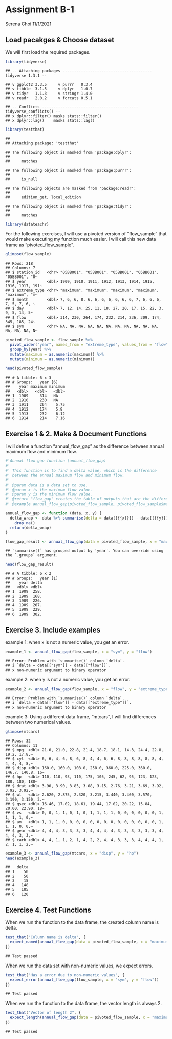Assignment B-1
================
Serena Choi
11/1/2021

## Load pacakges & Choose dataset

We will first load the required packages.

``` r
library(tidyverse)
```

    ## -- Attaching packages --------------------------------------- tidyverse 1.3.1 --

    ## v ggplot2 3.3.5     v purrr   0.3.4
    ## v tibble  3.1.5     v dplyr   1.0.7
    ## v tidyr   1.1.3     v stringr 1.4.0
    ## v readr   2.0.2     v forcats 0.5.1

    ## -- Conflicts ------------------------------------------ tidyverse_conflicts() --
    ## x dplyr::filter() masks stats::filter()
    ## x dplyr::lag()    masks stats::lag()

``` r
library(testthat)
```

    ## 
    ## Attaching package: 'testthat'

    ## The following object is masked from 'package:dplyr':
    ## 
    ##     matches

    ## The following object is masked from 'package:purrr':
    ## 
    ##     is_null

    ## The following objects are masked from 'package:readr':
    ## 
    ##     edition_get, local_edition

    ## The following object is masked from 'package:tidyr':
    ## 
    ##     matches

``` r
library(datateachr)
```

For the following exercises, I will use a pivoted version of
“flow\_sample” that would make executing my function much easier. I will
call this new data frame as “pivoted\_flow\_sample”.

``` r
glimpse(flow_sample)
```

    ## Rows: 218
    ## Columns: 7
    ## $ station_id   <chr> "05BB001", "05BB001", "05BB001", "05BB001", "05BB001", "0~
    ## $ year         <dbl> 1909, 1910, 1911, 1912, 1913, 1914, 1915, 1916, 1917, 191~
    ## $ extreme_type <chr> "maximum", "maximum", "maximum", "maximum", "maximum", "m~
    ## $ month        <dbl> 7, 6, 6, 8, 6, 6, 6, 6, 6, 6, 6, 7, 6, 6, 6, 7, 5, 7, 6, ~
    ## $ day          <dbl> 7, 12, 14, 25, 11, 18, 27, 20, 17, 15, 22, 3, 9, 5, 14, 5~
    ## $ flow         <dbl> 314, 230, 264, 174, 232, 214, 236, 309, 174, 345, 185, 24~
    ## $ sym          <chr> NA, NA, NA, NA, NA, NA, NA, NA, NA, NA, NA, NA, NA, NA, N~

``` r
pivoted_flow_sample <- flow_sample %>%
  pivot_wider("year", names_from = "extreme_type", values_from = "flow") %>%
  group_by(year) %>%
  mutate(maximum = as.numeric(maximum)) %>%
  mutate(minimum = as.numeric(minimum)) 

head(pivoted_flow_sample)
```

    ## # A tibble: 6 x 3
    ## # Groups:   year [6]
    ##    year maximum minimum
    ##   <dbl>   <dbl>   <dbl>
    ## 1  1909     314   NA   
    ## 2  1910     230   NA   
    ## 3  1911     264    5.75
    ## 4  1912     174    5.8 
    ## 5  1913     232    6.12
    ## 6  1914     214    7.16

## Exercise 1 & 2. Make & Document Functions

I will define a function “annual\_flow\_gap” as the difference between
annual maximum flow and minimum flow.

``` r
#'Annual flow gap function (annual_flow_gap)
#'
#' This function is to find a delta value, which is the difference
#' between the annual maximum flow and minimum flow. 
#'
#' @param data is a data set to use. 
#' @param x is the maximum flow value. 
#' @param y is the minimum flow value. 
#' @return "flow_gap" creates the table of outputs that are the difference between maximum and minimum flows for each year. 
#' @example annual_flow_gap(pivoted_flow_sample, pivoted_flow_sample$maximum , pivoted_flow_sample$minimum)

annual_flow_gap <- function (data, x, y) {
  delta_wrap <- data %>% summarise(delta = data[[{{x}}]] - data[[{{y}}]])   %>%
    drop_na()
  return(delta_wrap)
}
```

``` r
flow_gap_result <- annual_flow_gap(data = pivoted_flow_sample, x = "maximum", y = "minimum") 
```

    ## `summarise()` has grouped output by 'year'. You can override using the `.groups` argument.

``` r
head(flow_gap_result)
```

    ## # A tibble: 6 x 2
    ## # Groups:   year [1]
    ##    year delta
    ##   <dbl> <dbl>
    ## 1  1909  258.
    ## 2  1909  168.
    ## 3  1909  226.
    ## 4  1909  207.
    ## 5  1909  229.
    ## 6  1909  302.

## Exercise 3. Include examples

example 1: when x is not a numeric value, you get an error.

``` r
example_1 <- annual_flow_gap(flow_sample, x = "sym", y = "flow")
```

    ## Error: Problem with `summarise()` column `delta`.
    ## i `delta = data[["sym"]] - data[["flow"]]`.
    ## x non-numeric argument to binary operator

example 2: when y is not a numeric value, you get an error.

``` r
example_2 <- annual_flow_gap(flow_sample, x = "flow", y = "extreme_type")
```

    ## Error: Problem with `summarise()` column `delta`.
    ## i `delta = data[["flow"]] - data[["extreme_type"]]`.
    ## x non-numeric argument to binary operator

example 3: Using a different data frame, “mtcars”, I will find
differences between two numerical values.

``` r
glimpse(mtcars)
```

    ## Rows: 32
    ## Columns: 11
    ## $ mpg  <dbl> 21.0, 21.0, 22.8, 21.4, 18.7, 18.1, 14.3, 24.4, 22.8, 19.2, 17.8,~
    ## $ cyl  <dbl> 6, 6, 4, 6, 8, 6, 8, 4, 4, 6, 6, 8, 8, 8, 8, 8, 8, 4, 4, 4, 4, 8,~
    ## $ disp <dbl> 160.0, 160.0, 108.0, 258.0, 360.0, 225.0, 360.0, 146.7, 140.8, 16~
    ## $ hp   <dbl> 110, 110, 93, 110, 175, 105, 245, 62, 95, 123, 123, 180, 180, 180~
    ## $ drat <dbl> 3.90, 3.90, 3.85, 3.08, 3.15, 2.76, 3.21, 3.69, 3.92, 3.92, 3.92,~
    ## $ wt   <dbl> 2.620, 2.875, 2.320, 3.215, 3.440, 3.460, 3.570, 3.190, 3.150, 3.~
    ## $ qsec <dbl> 16.46, 17.02, 18.61, 19.44, 17.02, 20.22, 15.84, 20.00, 22.90, 18~
    ## $ vs   <dbl> 0, 0, 1, 1, 0, 1, 0, 1, 1, 1, 1, 0, 0, 0, 0, 0, 0, 1, 1, 1, 1, 0,~
    ## $ am   <dbl> 1, 1, 1, 0, 0, 0, 0, 0, 0, 0, 0, 0, 0, 0, 0, 0, 0, 1, 1, 1, 0, 0,~
    ## $ gear <dbl> 4, 4, 4, 3, 3, 3, 3, 4, 4, 4, 4, 3, 3, 3, 3, 3, 3, 4, 4, 4, 3, 3,~
    ## $ carb <dbl> 4, 4, 1, 1, 2, 1, 4, 2, 2, 4, 4, 3, 3, 3, 4, 4, 4, 1, 2, 1, 1, 2,~

``` r
example_3 <- annual_flow_gap(mtcars, x = "disp", y = "hp")
head(example_3)
```

    ##   delta
    ## 1    50
    ## 2    50
    ## 3    15
    ## 4   148
    ## 5   185
    ## 6   120

## Exercise 4. Test Functions

When we run the function to the data frame, the created column name is
delta.

``` r
test_that("Column name is delta", {
  expect_named(annual_flow_gap(data = pivoted_flow_sample, x = "maximum", y = "minimum"), c("year", "delta"))
})
```

    ## Test passed

When we run the data set with non-numeric values, we expect errors.

``` r
test_that("Has a error due to non-numeric values", {
  expect_error(annual_flow_gap(flow_sample, x = "sym", y = "flow"))
})
```

    ## Test passed

When we run the function to the data frame, the vector length is always
2.

``` r
test_that("Vector of length 2", {
  expect_length(annual_flow_gap(data = pivoted_flow_sample, x = "maximum", y = "minimum"), 2)
})
```

    ## Test passed
